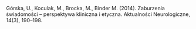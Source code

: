 ﻿---
layout: post
date:   2014-01-04 09:00:00
link: http://psjd.icm.edu.pl/psjd/element/bwmeta1.element.psjd-477cdea6-2ceb-45ca-974f-b5363f072d24
categories: article
---

Górska, U., Koculak, M., Brocka, M., Binder M. (2014). Zaburzenia świadomości – perspektywa kliniczna i etyczna. Aktualności Neurologiczne, 14(3), 190–198.